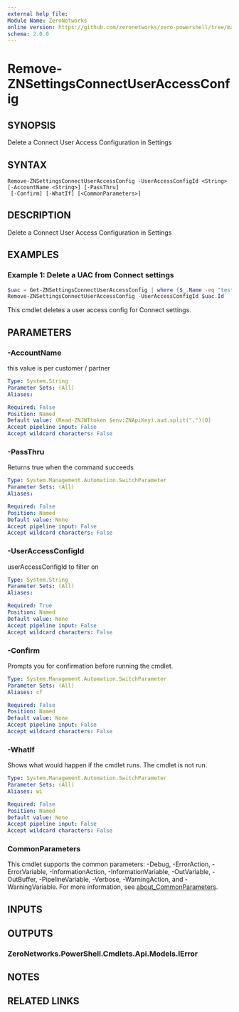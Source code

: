 ```yaml
---
external help file:
Module Name: ZeroNetworks
online version: https://github.com/zeronetworks/zero-powershell/tree/master/src/help/zeronetworks/remove-znsettingsconnectuseraccessconfig
schema: 2.0.0
---
```


# Remove-ZNSettingsConnectUserAccessConfig

## SYNOPSIS
Delete a Connect User Access Configuration in Settings

## SYNTAX

```
Remove-ZNSettingsConnectUserAccessConfig -UserAccessConfigId <String> [-AccountName <String>] [-PassThru]
 [-Confirm] [-WhatIf] [<CommonParameters>]
```

## DESCRIPTION
Delete a Connect User Access Configuration in Settings

## EXAMPLES

### Example 1: Delete a UAC from Connect settings
```powershell
$uac = Get-ZNSettingsConnectUserAccessConfig | where {$_.Name -eq "testapi"}
Remove-ZNSettingsConnectUserAccessConfig -UserAccessConfigId $uac.Id
```

This cmdlet deletes a user access config for Connect settings.

## PARAMETERS

### -AccountName
this value is per customer / partner

```yaml
Type: System.String
Parameter Sets: (All)
Aliases:

Required: False
Position: Named
Default value: (Read-ZNJWTtoken $env:ZNApiKey).aud.split(".")[0]
Accept pipeline input: False
Accept wildcard characters: False
```

### -PassThru
Returns true when the command succeeds

```yaml
Type: System.Management.Automation.SwitchParameter
Parameter Sets: (All)
Aliases:

Required: False
Position: Named
Default value: None
Accept pipeline input: False
Accept wildcard characters: False
```

### -UserAccessConfigId
userAccessConfigId to filter on

```yaml
Type: System.String
Parameter Sets: (All)
Aliases:

Required: True
Position: Named
Default value: None
Accept pipeline input: False
Accept wildcard characters: False
```

### -Confirm
Prompts you for confirmation before running the cmdlet.

```yaml
Type: System.Management.Automation.SwitchParameter
Parameter Sets: (All)
Aliases: cf

Required: False
Position: Named
Default value: None
Accept pipeline input: False
Accept wildcard characters: False
```

### -WhatIf
Shows what would happen if the cmdlet runs.
The cmdlet is not run.

```yaml
Type: System.Management.Automation.SwitchParameter
Parameter Sets: (All)
Aliases: wi

Required: False
Position: Named
Default value: None
Accept pipeline input: False
Accept wildcard characters: False
```

### CommonParameters
This cmdlet supports the common parameters: -Debug, -ErrorAction, -ErrorVariable, -InformationAction, -InformationVariable, -OutVariable, -OutBuffer, -PipelineVariable, -Verbose, -WarningAction, and -WarningVariable. For more information, see [about_CommonParameters](http://go.microsoft.com/fwlink/?LinkID=113216).

## INPUTS

## OUTPUTS

### ZeroNetworks.PowerShell.Cmdlets.Api.Models.IError

## NOTES

## RELATED LINKS

